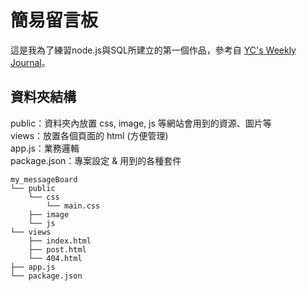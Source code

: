 # 簡易留言板
這是我為了練習node.js與SQL所建立的第一個作品，參考自 [YC's Weekly Journal](https://ycjhuo.gitlab.io/blogs/NodeJS-Express-Build-Bulletins.html)。

## 資料夾結構
public：資料夾內放置 css, image, js 等網站會用到的資源、圖片等<br>
views：放置各個頁面的 html (方便管理)<br>
app.js：業務邏輯<br>
package.json：專案設定 & 用到的各種套件
```
my_messageBoard
└── public
    └── css
        └── main.css
    ├── image
    └── js
└── views
    ├── index.html
    ├── post.html
    └── 404.html
├── app.js
└── package.json
```

